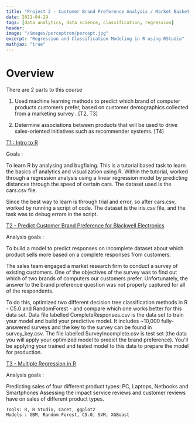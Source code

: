 ```yaml
---
title: "Project 2 - Customer Brand Preference Analysis / Market Basket Analysis"
date: 2021-04-29
tags: [data analytics, data science, classification, regression]
header:
image: "/images/perceptron/percept.jpg"
excerpt: "Regression and Classification Modeling in R using RStudio"
mathjax: "true"
---
```


# Overview
There are 2 parts to this course 
1. Used machine learning methods to predict which brand of computer products customers prefer, based on customer demographics collected from a marketing survey . [T2, T3]
 
2. Determine associations between products that will be used to drive sales-oriented initiatives such as recommender systems. [T4]

[T1 : Intro to R ](https://github.com/lavanyat15/DataScience-Code/tree/main/(C3)Predicting%20customer%20Pref%20in%20R/(T1)%20Intro%20to%20R)

Goals : 

To learn R by analysing and bugfixing. 
This is a tutorial based task to learn the basics of analytics and visualization using R. 
Within the tutorial, worked through a regression analysis using a linear regression model by  predicting distances through the speed of certain cars. 
The dataset used is the cars.csv file.

Since the best way to learn is through trial and error, so after cars.csv, worked by running a script of code. 
The dataset is the iris.csv file, and the task was to debug errors in the script.

[T2 - Predict Customer Brand Preference for Blackwell Electronics ](https://github.com/lavanyat15/DataScience-Code/tree/main/(C3)Predicting%20customer%20Pref%20in%20R/(T2)%20Predict%20CustomerBrandPref)

Analysis goals :

To build a model to predict responses on incomplete dataset about which product sells more based on a complete responses from customers. 

The sales team engaged a market research firm to conduct a survey of existing customers. 
One of the objectives of the survey was to find out which of two brands of computers our customers prefer. Unfortunately, the answer to the brand preference question was not properly captured for all of the respondents.

To do this, optimized two different decision tree classification methods in R - C5.0 and RandomForest - and compare which one works better for this data set. 
Data file labelled CompleteResponses.csv is the data set to train your model and build your predictive model. It includes ~10,000 fully-answered surveys and the key to the survey can be found in survey_key.csv. 
The file labelled SurveyIncomplete.csv is test set (the data you will apply your optimized model to predict the brand preference). 
You'll be applying your trained and tested model to this data to prepare the model for production.

[T3 - Multiple Regression in R](https://github.com/lavanyat15/DataScience-Code/tree/main/(C3)Predicting%20customer%20Pref%20in%20R/(T3)Multiple%20Regression%20R)

Analysis goals :

Predicting sales of four different product types: PC, Laptops, Netbooks and Smartphones
Assessing the impact service reviews and customer reviews have on sales of different product types.

```
Tools: R, R Studio, Caret, ggplot2
Models : GBM, Random Forest, C5.0, SVM, XGBoost

```
